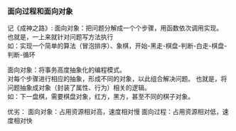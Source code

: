 ### 面向过程和面向对象

记《成神之路》:
面向对象：把问题分解成一个个步骤，用函数依次调用实现。  
也就是，一上来就针对问题写方法执行  
如：实现一个简单的算法（冒泡排序）、象棋，开始-黑走-棋盘-判断-白走-棋盘-判断-循环

面向对象：将事务高度抽象化的编程模式。  
对每个步骤进行相应的抽象，形成不同的对象，以此组合解决问题。
也就是，将问题抽象成对象（封装了属性、行为）相关的逻辑。  
如：下一盘棋，需要棋盘对象，红方，黑方，甚至不同的棋子对象。

优劣：
面向对象：占用资源相对高，速度相对慢
面向过程：占用资源相对低，速度相对快
